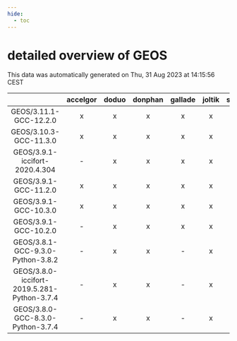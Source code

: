 ```yaml
---
hide:
  - toc
---
```


detailed overview of GEOS
=========================


This data was automatically generated on Thu, 31 Aug 2023 at 14:15:56 CEST  

| |accelgor|doduo|donphan|gallade|joltik|skitty|swalot|victini|
| :---: | :---: | :---: | :---: | :---: | :---: | :---: | :---: | :---: |
|GEOS/3.11.1-GCC-12.2.0|x|x|x|x|x|x|x|x|
|GEOS/3.10.3-GCC-11.3.0|x|x|x|x|x|x|x|x|
|GEOS/3.9.1-iccifort-2020.4.304|-|x|x|x|x|x|x|x|
|GEOS/3.9.1-GCC-11.2.0|x|x|x|x|x|x|x|x|
|GEOS/3.9.1-GCC-10.3.0|x|x|x|x|x|x|x|x|
|GEOS/3.9.1-GCC-10.2.0|-|x|x|x|x|x|x|x|
|GEOS/3.8.1-GCC-9.3.0-Python-3.8.2|-|x|x|-|x|x|x|x|
|GEOS/3.8.0-iccifort-2019.5.281-Python-3.7.4|-|x|x|-|x|x|-|x|
|GEOS/3.8.0-GCC-8.3.0-Python-3.7.4|-|x|x|-|x|x|-|x|
